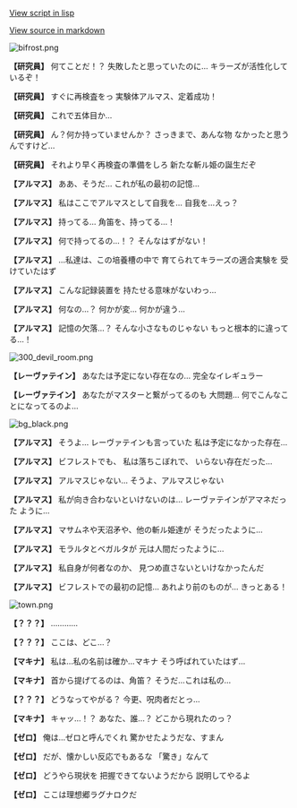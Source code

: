 [View script in lisp](../scripts/110140420.txt)

[View source in markdown](110140420.md)

![bifrost.png](../images/backgrounds/bifrost.png)

**【研究員】**
何てことだ！？
失敗したと思っていたのに…
キラーズが活性化しているぞ！

**【研究員】**
すぐに再検査をっ
実験体アルマス、定着成功！

**【研究員】**
これで五体目か…

**【研究員】**
ん？何か持っていませんか？
さっきまで、あんな物
なかったと思うんですけど…

**【研究員】**
それより早く再検査の準備をしろ
新たな斬ル姫の誕生だぞ

**【アルマス】**
ああ、そうだ…
これが私の最初の記憶…

**【アルマス】**
私はここでアルマスとして自我を…
自我を…えっ？

**【アルマス】**
持ってる…
角笛を、持ってる…！

**【アルマス】**
何で持ってるの…！？
そんなはずがない！

**【アルマス】**
…私達は、この培養槽の中で
育てられてキラーズの適合実験を
受けていたはず

**【アルマス】**
こんな記録装置を
持たせる意味がないわっ…

**【アルマス】**
何なの…？
何かが変…
何かが違う…

**【アルマス】**
記憶の欠落…？
そんな小さなものじゃない
もっと根本的に違ってる…！

![300_devil_room.png](../images/backgrounds/300_devil_room.png)

**【レーヴァテイン】**
あなたは予定にない存在なの…
完全なイレギュラー

**【レーヴァテイン】**
あなたがマスターと繋がってるのも
大問題…
何でこんなことになってるのよ…

![bg_black.png](../images/backgrounds/bg_black.png)

**【アルマス】**
そうよ…
レーヴァテインも言っていた
私は予定になかった存在…

**【アルマス】**
ビフレストでも、
私は落ちこぼれで、
いらない存在だった…

**【アルマス】**
アルマスじゃない…
そうよ、アルマスじゃない

**【アルマス】**
私が向き合わないといけないのは…
レーヴァテインがアマネだった
ように…

**【アルマス】**
マサムネや天沼矛や、他の斬ル姫達が
そうだったように…

**【アルマス】**
モラルタとベガルタが
元は人間だったように…

**【アルマス】**
私自身が何者なのか、
見つめ直さないといけなかったんだ

**【アルマス】**
ビフレストでの最初の記憶…
あれより前のものが…
きっとある！

![town.png](../images/backgrounds/town.png)

**【？？？】**
…………

**【？？？】**
ここは、どこ…？

**【マキナ】**
私は…私の名前は確か…マキナ
そう呼ばれていたはず…

**【マキナ】**
首から提げてるのは、角笛？
そうだ…これは私の…

**【？？？】**
どうなってやがる？
今更、呪肉者だとっ…

**【マキナ】**
キャッ…！？
あなた、誰…？
どこから現れたのっ？

**【ゼロ】**
俺は…ゼロと呼んでくれ
驚かせたようだな、すまん

**【ゼロ】**
だが、懐かしい反応でもあるな
「驚き」なんて

**【ゼロ】**
どうやら現状を
把握できてないようだから
説明してやるよ

**【ゼロ】**
ここは理想郷ラグナロクだ